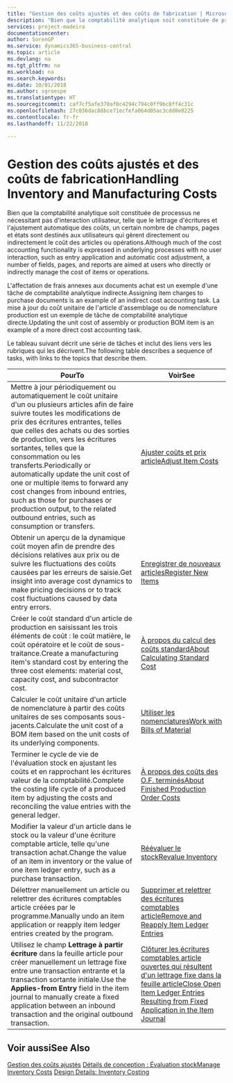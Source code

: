 ```yaml
---
title: "Gestion des coûts ajustés et des coûts de fabrication | Microsoft Docs"
description: "Bien que la comptabilité analytique soit constituée de processus ne nécessitant pas d'interaction utilisateur, telle que le lettrage d'écritures et l'ajustement automatique des coûts, un certain nombre de champs, pages et états sont destinés aux utilisateurs qui gèrent directement ou indirectement le coût des articles ou opérations."
services: project-madeira
documentationcenter: 
author: SorenGP
ms.service: dynamics365-business-central
ms.topic: article
ms.devlang: na
ms.tgt_pltfrm: na
ms.workload: na
ms.search.keywords: 
ms.date: 10/01/2018
ms.author: sgroespe
ms.translationtype: HT
ms.sourcegitcommit: caf7cf5afe370af0c4294c794c0ff9bc8ff4c31c
ms.openlocfilehash: 27c036dac88bce71ecfefa064d05ac3cdd8e8225
ms.contentlocale: fr-fr
ms.lasthandoff: 11/22/2018

---
```

# <a name="handling-inventory-and-manufacturing-costs"></a><span data-ttu-id="9453a-103">Gestion des coûts ajustés et des coûts de fabrication</span><span class="sxs-lookup"><span data-stu-id="9453a-103">Handling Inventory and Manufacturing Costs</span></span>
<span data-ttu-id="9453a-104">Bien que la comptabilité analytique soit constituée de processus ne nécessitant pas d'interaction utilisateur, telle que le lettrage d'écritures et l'ajustement automatique des coûts, un certain nombre de champs, pages et états sont destinés aux utilisateurs qui gèrent directement ou indirectement le coût des articles ou opérations.</span><span class="sxs-lookup"><span data-stu-id="9453a-104">Although much of the cost accounting functionality is expressed in underlying processes with no user interaction, such as entry application and automatic cost adjustment, a number of fields, pages, and reports are aimed at users who directly or indirectly manage the cost of items or operations.</span></span>  

 <span data-ttu-id="9453a-105">L'affectation de frais annexes aux documents achat est un exemple d'une tâche de comptabilité analytique indirecte.</span><span class="sxs-lookup"><span data-stu-id="9453a-105">Assigning item charges to purchase documents is an example of an indirect cost accounting task.</span></span> <span data-ttu-id="9453a-106">La mise à jour du coût unitaire de l'article d'assemblage ou de nomenclature production est un exemple de tâche de comptabilité analytique directe.</span><span class="sxs-lookup"><span data-stu-id="9453a-106">Updating the unit cost of assembly or production BOM item is an example of a more direct cost accounting task.</span></span>  

 <span data-ttu-id="9453a-107">Le tableau suivant décrit une série de tâches et inclut des liens vers les rubriques qui les décrivent.</span><span class="sxs-lookup"><span data-stu-id="9453a-107">The following table describes a sequence of tasks, with links to the topics that describe them.</span></span>   

|<span data-ttu-id="9453a-108">**Pour**</span><span class="sxs-lookup"><span data-stu-id="9453a-108">**To**</span></span>|<span data-ttu-id="9453a-109">**Voir**</span><span class="sxs-lookup"><span data-stu-id="9453a-109">**See**</span></span>|  
|------------|-------------|  
|<span data-ttu-id="9453a-110">Mettre à jour périodiquement ou automatiquement le coût unitaire d'un ou plusieurs articles afin de faire suivre toutes les modifications de prix des écritures entrantes, telles que celles des achats ou des sorties de production, vers les écritures sortantes, telles que la consommation ou les transferts.</span><span class="sxs-lookup"><span data-stu-id="9453a-110">Periodically or automatically update the unit cost of one or multiple items to forward any cost changes from inbound entries, such as those for purchases or production output, to the related outbound entries, such as consumption or transfers.</span></span>|[<span data-ttu-id="9453a-111">Ajuster coûts et prix article</span><span class="sxs-lookup"><span data-stu-id="9453a-111">Adjust Item Costs</span></span>](inventory-how-adjust-item-costs.md)|  
|<span data-ttu-id="9453a-112">Obtenir un aperçu de la dynamique coût moyen afin de prendre des décisions relatives aux prix ou de suivre les fluctuations des coûts causées par les erreurs de saisie.</span><span class="sxs-lookup"><span data-stu-id="9453a-112">Get insight into average cost dynamics to make pricing decisions or to track cost fluctuations caused by data entry errors.</span></span>|[<span data-ttu-id="9453a-113">Enregistrer de nouveaux articles</span><span class="sxs-lookup"><span data-stu-id="9453a-113">Register New Items</span></span>](inventory-how-register-new-items.md)|  
|<span data-ttu-id="9453a-114">Créer le coût standard d'un article de production en saisissant les trois éléments de coût : le coût matière, le coût opératoire et le coût de sous-traitance.</span><span class="sxs-lookup"><span data-stu-id="9453a-114">Create a manufacturing item's standard cost by entering the three cost elements: material cost, capacity cost, and subcontractor cost.</span></span>|[<span data-ttu-id="9453a-115">À propos du calcul des coûts standard</span><span class="sxs-lookup"><span data-stu-id="9453a-115">About Calculating Standard Cost</span></span>](finance-about-calculating-standard-cost.md)|  
|<span data-ttu-id="9453a-116">Calculer le coût unitaire d'un article de nomenclature à partir des coûts unitaires de ses composants sous-jacents.</span><span class="sxs-lookup"><span data-stu-id="9453a-116">Calculate the unit cost of a BOM item based on the unit costs of its underlying components.</span></span>|[<span data-ttu-id="9453a-117">Utiliser les nomenclatures</span><span class="sxs-lookup"><span data-stu-id="9453a-117">Work with Bills of Material</span></span>](inventory-how-work-BOMs.md)|  
|<span data-ttu-id="9453a-118">Terminer le cycle de vie de l'évaluation stock en ajustant les coûts et en rapprochant les écritures valeur de la comptabilité.</span><span class="sxs-lookup"><span data-stu-id="9453a-118">Complete the costing life cycle of a produced item by adjusting the costs and reconciling the value entries with the general ledger.</span></span>|[<span data-ttu-id="9453a-119">À propos des coûts des O.F. terminés</span><span class="sxs-lookup"><span data-stu-id="9453a-119">About Finished Production Order Costs</span></span>](finance-about-finished-production-order-costs.md)|  
|<span data-ttu-id="9453a-120">Modifier la valeur d'un article dans le stock ou la valeur d'une écriture comptable article, telle qu'une transaction achat.</span><span class="sxs-lookup"><span data-stu-id="9453a-120">Change the value of an item in inventory or the value of one item ledger entry, such as a purchase transaction.</span></span>|[<span data-ttu-id="9453a-121">Réévaluer le stock</span><span class="sxs-lookup"><span data-stu-id="9453a-121">Revalue Inventory</span></span>](inventory-how-revalue-inventory.md)|
|<span data-ttu-id="9453a-122">Délettrer manuellement un article ou relettrer des écritures comptables article créées par le programme.</span><span class="sxs-lookup"><span data-stu-id="9453a-122">Manually undo an item application or reapply item ledger entries created by the program.</span></span>|[<span data-ttu-id="9453a-123">Supprimer et relettrer des écritures comptables article</span><span class="sxs-lookup"><span data-stu-id="9453a-123">Remove and Reapply Item Ledger Entries</span></span>](finance-how-to-remove-and-reapply-item-entries.md)|  
|<span data-ttu-id="9453a-124">Utilisez le champ **Lettrage à partir écriture** dans la feuille article pour créer manuellement un lettrage fixe entre une transaction entrante et la transaction sortante initiale.</span><span class="sxs-lookup"><span data-stu-id="9453a-124">Use the **Applies-from Entry** field in the item journal to manually create a fixed application between an inbound transaction and the original outbound transaction.</span></span>|[<span data-ttu-id="9453a-125">Clôturer les écritures comptables article ouvertes qui résultent d'un lettrage fixe dans la feuille article</span><span class="sxs-lookup"><span data-stu-id="9453a-125">Close Open Item Ledger Entries Resulting from Fixed Application in the Item Journal</span></span>](finance-how-to-close-open-item-ledger-entries-resulting-from-fixed-application-in-the-item-journal.md)|  

## <a name="see-also"></a><span data-ttu-id="9453a-126">Voir aussi</span><span class="sxs-lookup"><span data-stu-id="9453a-126">See Also</span></span>  
<span data-ttu-id="9453a-127">[Gestion des coûts ajustés](finance-manage-inventory-costs.md)
[Détails de conception : Évaluation stock](design-details-inventory-costing.md)</span><span class="sxs-lookup"><span data-stu-id="9453a-127">[Manage Inventory Costs](finance-manage-inventory-costs.md)
[Design Details: Inventory Costing](design-details-inventory-costing.md)</span></span>

